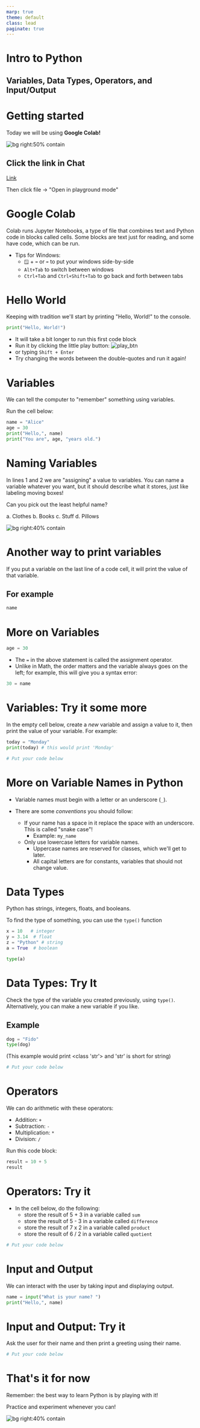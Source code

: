 ```yaml
---
marp: true
theme: default
class: lead
paginate: true
---
```


<!-- headingDivider: 1 -->
<!-- backgroundColor: black -->
<!-- class: invert -->

# Intro to Python

## Variables, Data Types, Operators, and Input/Output

<!-- Notes for interviewers: this lesson would be taught after a brief overview of python and programming languages -->

# Getting started

Today we will be using **Google Colab!**

![bg right:50% contain](./deploying-textclassification-colab-activelearning.webp)

## Click the link in Chat

[Link](https://colab.research.google.com/drive/1LlL6-4H3uZYC7e0uz9aRmOHhpI1_J3Fj?usp=sharing)

Then click file -> "Open in playground mode"

<!-- Give me a thumbs up when you're ready to move on! By the way, I also want you to disable AI suggestions by going to settings (gear icon at the top right) and clicking AI Assistance, then uncheck "show AI-powered inline completions" if it's checked. -->

# Google Colab

Colab runs Jupyter Notebooks, a type of file that combines text and Python code in blocks called cells. Some blocks are text just for reading, and some have code, which can be run.

- Tips for Windows:
  - `🪟` + `⬅️` or `➡️` to put your windows side-by-side
  - `Alt+Tab` to switch between windows
  - `Ctrl+Tab` and `Ctrl+Shift+Tab` to go back and forth between tabs

<!-- You'll need to switch back and forth between Teams and your browser. These slides mirror the notebook, and I've indicated the slide numbers beside each section of the notebook to help you keep track of where we are in the lesson.  -->

# Hello World

Keeping with tradition we'll start by printing "Hello, World!" to the console.

```python
print("Hello, World!")
```

- It will take a bit longer to run this first code block
- Run it by clicking the little play button: ![play_btn](./play_btn.png)
- or typing `Shift + Enter`
- Try changing the words between the double-quotes and run it again!

<!-- Give me a thumbs up when you're ready! -->

<!-- 
`print()` is one of many built-in "functions" available in Python.  In describing this line, one would say that we are "calling the print function and passing in the variable 'a'." Don't worry for now if that's too much to remember! A function is kind of a mini-program. Soon you'll be writing your own functions, but we will only be using or "calling" them for now. -->

# Variables

We can tell the computer to "remember" something using variables.

Run the cell below:

```python
name = "Alice"
age = 30
print("Hello,", name)
print("You are", age, "years old.")
```

# Naming Variables

In lines 1 and 2 we are "assigning" a value to variables. You can name a variable whatever you want, but it should describe what it stores, just like labeling moving boxes!

Can you pick out the least helpful name?

a. Clothes
b. Books
c. Stuff
d. Pillows

![bg right:40% contain](./boxes-2.jpg)

# Another way to print variables

If you put a variable on the last line of a code cell, it will print the value of that variable.

## For example

```python
name
```

<!-- run it and tell me what you got! -->

# More on Variables

```python
age = 30
```

- The `=` in the above statement is called the assignment operator.
- Unlike in Math, the order matters and the variable always goes on the left; for example, this will give you a syntax error:

```python
30 = name
```

<!-- Run the code above and give me a thumbs up! -->

# Variables: Try it some more

In the empty cell below, create a *new* variable and assign a value to it, then print the value of your variable. For example:

```python
today = "Monday"
print(today) # this would print 'Monday'
```

```python
# Put your code below

```

<!-- Give me a thumbs up when you're ready! -->

# More on Variable Names in Python

- Variable names must begin with a letter or an underscore (`_`).

- There are some *conventions* you should follow:
  - If your name has a space in it replace the space with an underscore. This is called "snake case"!
    - Example: `my_name`
  - Only use lowercase letters for variable names.
    - Uppercase names are reserved for classes, which we'll get to later.
    - All capital letters are for constants, variables that should not change value.

# Data Types

Python has strings, integers, floats, and booleans.

To find the type of something, you can use the `type()` function

```python
x = 10   # integer
y = 3.14  # float
z = "Python" # string
a = True  # boolean

type(a)
```

<!-- Run the code above and tell me what you got! -->

# Data Types: Try It

Check the type of the variable you created previously, using `type()`. Alternatively, you can make a new variable if you like.

## **Example**

```python
dog = "Fido"
type(dog)
```

(This example would print <class 'str'> and 'str' is short for string)

```python
# Put your code below

```

<!-- Run the code above and give me a thumbs up! -->

# Operators

We can do arithmetic with these operators:

- Addition: `+`
- Subtraction: `-`
- Multiplication: `*`
- Division: `/`

Run this code block:

```python
result = 10 + 5
result
```

<!-- Run the code above and give me a thumbs up! -->

# Operators: Try it

- In the cell below, do the following:
  - store the result of 5 + 3 in a variable called `sum`
  - store the result of 5 - 3 in a variable called `difference`
  - store the result of 7 x 2 in a variable called `product`
  - store the result of 6 / 2 in a variable called `quotient`

```python
# Put your code below

```

# Input and Output

We can interact with the user by taking input and displaying output.

```python
name = input("What is your name? ")
print("Hello,", name)
```

<!-- Run the code above and give me a thumbs up! -->

# Input and Output: Try it

Ask the user for their name and then print a greeting using their name.

```python
# Put your code below
```

# That's it for now

Remember: the best way to learn Python is by playing with it!

Practice and experiment whenever you can!

![bg right:40% contain](./porky_pig.jpg)

